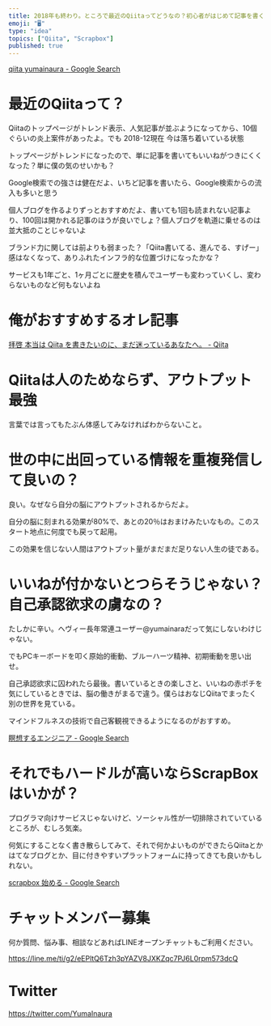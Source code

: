 ```yaml
---
title: 2018年も終わり。ところで最近のQiitaってどうなの？初心者がはじめて記事を書くのは緊張するしハードルが高い？アウトプット大好きヘヴィー
emoji: "🖥"
type: "idea"
topics: ["Qiita", "Scrapbox"]
published: true
---
```


[qiita yumainaura - Google Search](https://www.google.co.jp/search?q=qiita+yumainaura&oq=qiita+yumainaura&aqs=chrome..69i57j69i60l3j69i59l2.2967j0j7&sourceid=chrome&ie=UTF-8)

# 最近のQiitaって？

Qiitaのトップページがトレンド表示、人気記事が並ぶようになってから、10個ぐらいの炎上案件があったよ。でも 2018-12現在 今は落ち着いている状態

トップページがトレンドになったので、単に記事を書いてもいいねがつきにくくなった？単に僕の気のせいかも？

Google検索での強さは健在だよ、いちど記事を書いたら、Google検索からの流入も多いと思う

個人ブログを作るよりずっとおすすめだよ、書いても1回も読まれない記事より、100回は開かれる記事のほうが良いでしょ？個人ブログを軌道に乗せるのは並大抵のことじゃないよ

ブランド力に関しては前よりも弱まった？「Qiita書いてる、進んでる、すげー」感はなくなって、ありふれたインフラ的な位置づけになったかな？

サービスも1年ごと、1ヶ月ごとに歴史を積んでユーザーも変わっていくし、変わらないものなど何もないよね

# 俺がおすすめするオレ記事

[拝啓 本当は Qiita を書きたいのに、まだ迷っているあなたへ。 - Qiita](https://qiita.com/YumaInaura/items/4d2c602d59c62daa9344)

# Qiitaは人のためならず、アウトプット最強

言葉では言ってもたぶん体感してみなければわからないこと。

# 世の中に出回っている情報を重複発信して良いの？

良い。なぜなら自分の脳にアウトプットされるからだよ。

自分の脳に刻まれる効果が80%で、あとの20％はおまけみたいなもの。このスタート地点に何度でも戻って起用。

この効果を信じない人間はアウトプット量がまだまだ足りない人生の徒である。

# いいねが付かないとつらそうじゃない？自己承認欲求の虜なの？

たしかに辛い。ヘヴィー長年常連ユーザー@yumainaraだって気にしないわけじゃない。

でもPCキーボードを叩く原始的衝動、ブルーハーツ精神、初期衝動を思い出せ。

自己承認欲求に囚われたら最後。書いているときの楽しさと、いいねの赤ポチを気にしているときでは、脳の働きがまるで違う。僕らはおなじQiitaでまったく別の世界を見ている。

マインドフルネスの技術で自己客観視できるようになるのがおすすめ。

[瞑想するエンジニア - Google Search](https://www.google.co.jp/search?q=%E7%9E%91%E6%83%B3%E3%81%99%E3%82%8B%E3%82%A8%E3%83%B3%E3%82%B8%E3%83%8B%E3%82%A2&oq=%E7%9E%91%E6%83%B3%E3%81%99%E3%82%8B%E3%82%A8%E3%83%B3%E3%82%B8%E3%83%8B%E3%82%A2&aqs=chrome..69i57j69i61l3.11246j0j7&sourceid=chrome&ie=UTF-8)


# それでもハードルが高いならScrapBoxはいかが？

プログラマ向けサービスじゃないけど、ソーシャル性が一切排除されていているところが、むしろ気楽。

何気にすることなく書き散らしてみて、それで何かよいものができたらQiitaとかはてなブログとか、目に付きやすいプラットフォームに持ってきても良いかもしれない。

[scrapbox 始める - Google Search](https://www.google.co.jp/search?q=scrapbox+%E5%A7%8B%E3%82%81%E3%82%8B&oq=scrapbox+%E5%A7%8B%E3%82%81%E3%82%8B&aqs=chrome..69i57j69i64.3922j0j7&sourceid=chrome&ie=UTF-8)








<!-- Update From Qiita API -->

# チャットメンバー募集


何か質問、悩み事、相談などあればLINEオープンチャットもご利用ください。

https://line.me/ti/g2/eEPltQ6Tzh3pYAZV8JXKZqc7PJ6L0rpm573dcQ





# Twitter


https://twitter.com/YumaInaura


<!-- Update From Qiita API -->


